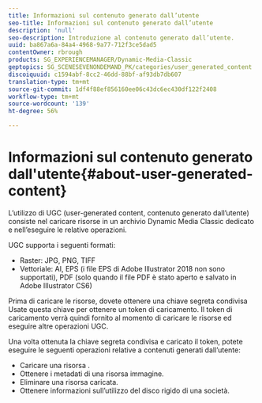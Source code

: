```yaml
---
title: Informazioni sul contenuto generato dall’utente
seo-title: Informazioni sul contenuto generato dall’utente
description: 'null'
seo-description: Introduzione al contenuto generato dall’utente.
uuid: ba867a6a-84a4-4968-9a77-712f3ce5dad5
contentOwner: rbrough
products: SG_EXPERIENCEMANAGER/Dynamic-Media-Classic
geptopics: SG_SCENESEVENONDEMAND_PK/categories/user_generated_content
discoiquuid: c1594abf-8cc2-46dd-88bf-af93db7db607
translation-type: tm+mt
source-git-commit: 1df4f88ef856160ee06c43dc6ec430df122f2408
workflow-type: tm+mt
source-wordcount: '139'
ht-degree: 56%

---
```



# Informazioni sul contenuto generato dall&#39;utente{#about-user-generated-content}

L’utilizzo di UGC (user-generated content, contenuto generato dall’utente) consiste nel caricare risorse in un archivio Dynamic Media Classic dedicato e nell’eseguire le relative operazioni.

UGC supporta i seguenti formati:

* Raster: JPG, PNG, TIFF
* Vettoriale: AI, EPS (i file EPS di  Adobe Illustrator 2018 non sono supportati), PDF (solo quando il file PDF è stato aperto e salvato in  Adobe Illustrator CS6)

Prima di caricare le risorse, dovete ottenere una chiave segreta condivisa Usate questa chiave per ottenere un token di caricamento. Il token di caricamento verrà quindi fornito al momento di caricare le risorse ed eseguire altre operazioni UGC.

Una volta ottenuta la chiave segreta condivisa e caricato il token, potete eseguire le seguenti operazioni relative a contenuti generati dall’utente:

* Caricare una risorsa .
* Ottenere i metadati di una risorsa immagine.
* Eliminare una risorsa caricata.
* Ottenere informazioni sull’utilizzo del disco rigido di una società.

